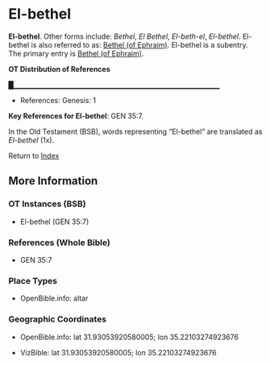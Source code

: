 # El-bethel
**El-bethel**. 
Other forms include: 
*Bethel*, *El Bethel*, *El-beth-el*, *El-bethel*. 
El-bethel is also referred to as: 
[Bethel (of Ephraim)](Bethel.md). 
El-bethel is a subentry. The primary entry is 
[Bethel (of Ephraim)](Bethel.md). 


**OT Distribution of References**

█▁▁▁▁▁▁▁▁▁▁▁▁▁▁▁▁▁▁▁▁▁▁▁▁▁▁▁▁▁▁▁▁▁▁▁▁▁▁
* References: Genesis: 1



**Key References for El-bethel**: 
GEN 35:7. 


In the Old Testament (BSB), words representing “El-bethel” are translated as 
*El-bethel* (1x). 




Return to [Index](00-Index.md)

## More Information

### OT Instances (BSB)

* El-bethel (GEN 35:7)



### References (Whole Bible)

* GEN 35:7


### Place Types

* OpenBible.info: altar



### Geographic Coordinates

* OpenBible.info: lat 31.93053920580005; lon 35.22103274923676

* VizBible: lat 31.93053920580005; lon 35.22103274923676




